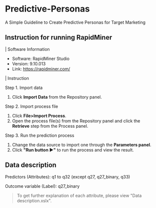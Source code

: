 # Predictive-Personas
A Simple Guideline to Create Predictive Personas for Target Marketing


## Instruction for running RapidMiner
| Software Information
- Software: RapidMiner Studio
- Version: 9.10.013
- Link: https://rapidminer.com/

| Instruction

Step 1. Import data
1. Click **Import Data** from the Repository panel.

Step 2. Import process file
1. Click **File>Import Process**.
2. Open the process file(s) from the Repository panel and click the **Retrieve** step from the Process panel.

Step 3. Run the prediction process
1. Change the data source to import one through the **Parameters panel**.
2. Click **"Run button ▶"** to run the process and view the result.

## Data description

Predictors (Attributes): q1 to q32 (except q27, q27_binary, q33) 

Outcome variable (Label): q27_binary

> To get further explanation of each attribute, please view "Data description.xslx".

